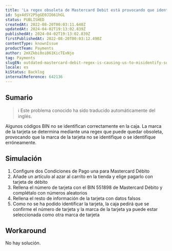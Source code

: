 ```yaml
---
title: 'La regex obsoleta de Mastercard Debit está provocando que identifiquemos erróneamente algunos BIN.'
id: 5gx4dSY2P5gGE0JI661hGL
status: PUBLISHED
createdAt: 2022-08-20T00:03:11.640Z
updatedAt: 2024-04-02T19:13:02.839Z
publishedAt: 2024-04-02T19:13:02.839Z
firstPublishedAt: 2022-08-20T00:03:12.490Z
contentType: knownIssue
productTeam: Payments
author: 2mXZkbi0oi061KicTExNjo
tag: Payments
slugEN: outdated-mastercard-debit-regex-is-causing-us-to-misidentify-some-bins
locale: es
kiStatus: Backlog
internalReference: 642136
---
```


## Sumario

>ℹ️ Este problema conocido ha sido traducido automáticamente del inglés.


Algunos códigos BIN no se identifican correctamente en la caja. La marca de la tarjeta se determina mediante una regex que puede quedar obsoleta, provocando que la marca de la tarjeta no se identifique o se identifique erróneamente.



## Simulación



1. Configure dos Condiciones de Pago una para Mastercard Débito
2. Añade un artículo al azar al carrito en la tienda y elige pagarlo con tarjeta de débito
3. Rellena el número de tarjeta con el BIN 551898 de Mastercard Débito y complétalo con números aleatorios
4. Rellena el resto de información de la tarjeta con datos falsos
5. Como no se ha podido identificar la tarjeta, la caja pedirá que se confirme el número de tarjeta y la marca de la tarjeta ya puede estar seleccionada como otra marca de tarjeta



## Workaround


No hay solución.




